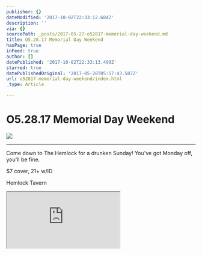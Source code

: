 ```yaml
---
publisher: {}
dateModified: '2017-10-02T22:33:12.684Z'
description: ''
via: {}
sourcePath: _posts/2017-05-27-o52817-memorial-day-weekend.md
title: O5.28.17 Memorial Day Weekend
hasPage: true
inFeed: true
author: []
datePublished: '2017-10-02T22:33:13.499Z'
starred: true
datePublishedOriginal: '2017-05-28T05:57:43.507Z'
url: o52817-memorial-day-weekend/index.html
_type: Article

---
```

# O5.28.17 Memorial Day Weekend
![](https://the-grid-user-content.s3-us-west-2.amazonaws.com/00523e65-9c01-4965-a0aa-af1bb50e385e.jpg)

---

Come down to The Hemlock for a drunken Sunday! You've got Monday off, you'll be fine.

$7 cover, 21+ w/ID

Hemlock Tavern

<iframe src="https://the-grid.github.io/ed-location/?latitude=37.787412&amp;longitude=-122.420051&amp;zoom=16&amp;address=1131%20Polk%20St%2C%20San%20Francisco%2C%20California%2094109%2C%20United%20States" style=""></iframe>